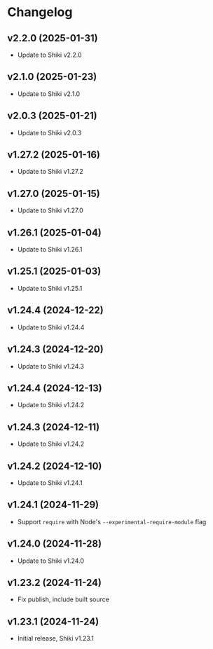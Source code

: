 # Changelog

## v2.2.0 (2025-01-31)

- Update to Shiki v2.2.0

## v2.1.0 (2025-01-23)

- Update to Shiki v2.1.0

## v2.0.3 (2025-01-21)

- Update to Shiki v2.0.3

## v1.27.2 (2025-01-16)

- Update to Shiki v1.27.2

## v1.27.0 (2025-01-15)

- Update to Shiki v1.27.0

## v1.26.1 (2025-01-04)

- Update to Shiki v1.26.1

## v1.25.1 (2025-01-03)

- Update to Shiki v1.25.1

## v1.24.4 (2024-12-22)

- Update to Shiki v1.24.4

## v1.24.3 (2024-12-20)

- Update to Shiki v1.24.3

## v1.24.4 (2024-12-13)

- Update to Shiki v1.24.2

## v1.24.3 (2024-12-11)

- Update to Shiki v1.24.2

## v1.24.2 (2024-12-10)

- Update to Shiki v1.24.1

## v1.24.1 (2024-11-29)

- Support `require` with Node's `--experimental-require-module` flag

## v1.24.0 (2024-11-28)

- Update to Shiki v1.24.0

## v1.23.2 (2024-11-24)

- Fix publish, include built source

## v1.23.1 (2024-11-24)

- Initial release, Shiki v1.23.1
